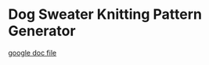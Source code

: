 # Dog Sweater Knitting Pattern Generator

[google doc file](https://docs.google.com/document/d/15c49p_2T_SOraEsrEtXXZKnGFZ4XHBNq05lY6kwZkII/edit)
